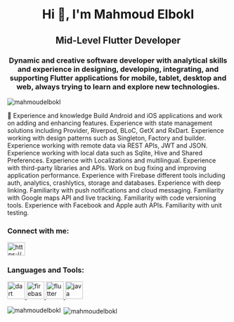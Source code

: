 <h1 align="center">Hi 👋, I'm Mahmoud Elbokl</h1>
<h2 align="center">Mid-Level Flutter Developer</h2>
<h3 align="center">Dynamic and creative software developer with analytical skills and experience in designing, developing, integrating, and supporting Flutter applications for mobile, tablet, desktop and web, always trying to learn and explore new technologies.</h3>

<p align="left"> <img src="https://komarev.com/ghpvc/?username=mahmoudelbokl" alt="mahmoudelbokl" /> </p>

🚀 Experience and knowledge
Build Android and iOS applications and work on adding and enhancing features.
Experience with state management solutions including Provider, Riverpod, BLoC, GetX and RxDart.
Experience working with design patterns such as Singleton, Factory and builder.
Experience working with remote data via REST APIs, JWT and JSON.
Experience working with local data such as Sqlite, Hive and Shared Preferences.
Experience with Localizations and multilingual.
Experience with third-party libraries and APIs.
Work on bug fixing and improving application performance.
Experience with Firebase different tools including auth, analytics, crashlytics, storage and databases.
Experience with deep linking.
Familiarity with push notifications and cloud messaging.
Familiarity with Google maps API and live tracking.
Familiarity with code versioning tools.
Experience with Facebook and Apple auth APIs.
Familiarity with unit testing.


<p align="left">
<h3 align="left">Connect with me:</h3>
<a href="https://linkedin.com/in/https://www.linkedin.com/in/mahmoudelbokl/" target="blank"><img align="center" src="https://cdn.jsdelivr.net/npm/simple-icons@3.0.1/icons/linkedin.svg" alt="https://www.linkedin.com/in/mahmoudelbokl/" height="30" width="40" /></a>
</p>

<h3 align="left">Languages and Tools:</h3>
<p align="left"> <a href="https://dart.dev" target="_blank"> <img src="https://www.vectorlogo.zone/logos/dartlang/dartlang-icon.svg" alt="dart" width="40" height="40"/> </a> <a href="https://firebase.google.com/" target="_blank"> <img src="https://www.vectorlogo.zone/logos/firebase/firebase-icon.svg" alt="firebase" width="40" height="40"/> </a> <a href="https://flutter.dev" target="_blank"> <img src="https://www.vectorlogo.zone/logos/flutterio/flutterio-icon.svg" alt="flutter" width="40" height="40"/> </a> <a href="https://www.java.com" target="_blank"> <img src="https://devicons.github.io/devicon/devicon.git/icons/java/java-original-wordmark.svg" alt="java" width="40" height="40"/> </a> </p>

<p><img align="left" src="https://github-readme-stats.vercel.app/api/top-langs/?username=mahmoudelbokl&layout=compact" alt="mahmoudelbokl" /></p>

<p>&nbsp;<img align="center" src="https://github-readme-stats.vercel.app/api?username=mahmoudelbokl&show_icons=true" alt="mahmoudelbokl" /></p>
